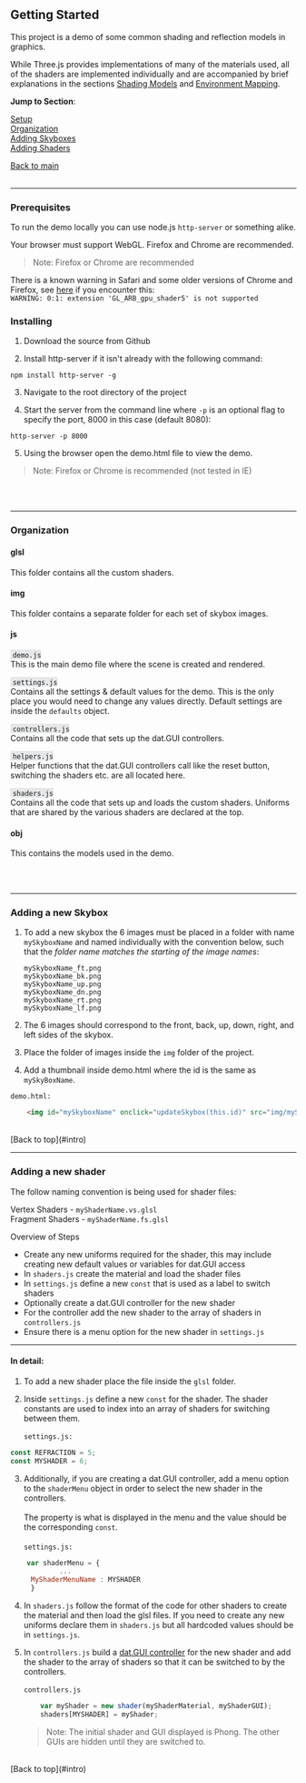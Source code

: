 <a name="intro"></a>
## Getting Started

This project is a demo of some common shading and reflection models in graphics.  

While Three.js provides implementations of many of the materials used, all of the shaders are implemented individually and are accompanied by brief explanations in the sections [Shading Models](shading.html) and [Environment Mapping](enviromap.html).


**Jump to Section**:  

[Setup](#setup)  
[Organization](#organization)  
[Adding Skyboxes](#skybox)  
[Adding Shaders](#shader)  

[Back to main](./)
<br>
<br>

__________

<a name="setup"></a>
### Prerequisites

To run the demo locally you can use node.js `http-server` or something alike.

Your browser must support WebGL. Firefox and Chrome are recommended.

>Note: Firefox or Chrome are recommended
>
There is a known warning in Safari and some older versions of Chrome and Firefox, see [here](https://github.com/mrdoob/three.js/issues/9716) if you encounter this:<br>
`WARNING: 0:1: extension 'GL_ARB_gpu_shader5' is not supported`<br>


### Installing

1. Download the source from Github

2. Install http-server if it isn't already with the following command:
```
npm install http-server -g
```
3. Navigate to the root directory of the project

4. Start the server from the command line where `-p` is an optional flag to specify the port, 8000 in this case (default 8080):
```
http-server -p 8000
```
5. Using the browser open the demo.html file to view the demo.  

>Note: Firefox or Chrome is recommended (not tested in IE)

<br>
<br>  

____

<a name="organization"></a>
### Organization

#### glsl
This folder contains all the custom shaders.

#### img
This folder contains a separate folder for each set of skybox images.

#### js
<span style="background-color:#E5E7E9">&nbsp;`demo.js` </span>  
This is the main demo file where the scene is created and rendered.

<span style="background-color:#E5E7E9">&nbsp;`settings.js` </span>  
Contains all the settings & default values for the demo. This is the only place you would need to change any values directly. Default settings are inside the `defaults` object.

<span style="background-color:#E5E7E9">&nbsp;`controllers.js` </span>  
Contains all the code that sets up the dat.GUI controllers.

<span style="background-color:#E5E7E9">&nbsp;`helpers.js` </span>  
Helper functions that the dat.GUI controllers call like the reset button, switching the shaders etc. are all located here.

<span style="background-color:#E5E7E9">&nbsp;`shaders.js` </span>  
Contains all the code that sets up and loads the custom shaders. Uniforms that are shared by the various shaders are declared at the top.

#### obj
This contains the models used in the demo.

<br>
<br>  

____

<a name="skybox"></a>
### Adding a new Skybox

1. To add a new skybox the 6 images must be placed in a folder with name `mySkyboxName` and named individually with the convention below, such that the *folder name matches the starting of the image names*:

   `mySkyboxName_ft.png`     
   `mySkyboxName_bk.png`  
   `mySkyboxName_up.png`    
   `mySkyboxName_dn.png`    
   `mySkyboxName_rt.png`    
   `mySkyboxName_lf.png`

2. The 6 images should correspond to the front, back, up, down, right, and left sides of the skybox.

3. Place the folder of images inside the `img` folder of the project.

4. Add a thumbnail inside demo.html where the id is the same as `mySkyBoxName`.

`demo.html:`
```html
    <img id="mySkyboxName" onclick="updateSkybox(this.id)" src="img/mySkyboxName/mySkyboxName_lf.png" alt=""/>
```
<br>
[Back to top](#intro)

________

<a name="shader"></a>
### Adding a new shader

The follow naming convention is being used for shader files:

Vertex Shaders - `myShaderName.vs.glsl`  
Fragment Shaders - `myShaderName.fs.glsl`

Overview of Steps
* Create any new uniforms required for the shader, this may include creating new default values or variables for dat.GUI access
* In `shaders.js` create the material and load the shader files
* In `settings.js` define a new `const` that is used as a label to switch shaders
* Optionally create a dat.GUI controller for the new shader
* For the controller add the new shader to the array of shaders in `controllers.js`
* Ensure there is a menu option for the new shader in `settings.js`

________

#### In detail:
1. To add a new shader place the file inside the `glsl` folder.

2. Inside `settings.js` define a new `const` for the shader. The shader constants are used to index into an array of shaders for switching between them.<br><br>
`settings.js:`<br>
```javascript
const REFRACTION = 5;
const MYSHADER = 6;
```

3.  Additionally, if you are creating a dat.GUI controller, add a menu option to the `shaderMenu` object in order to select the new shader in the controllers.<br><br>
The property is what is displayed in the menu and the value should be the corresponding `const`.
<br><br>
`settings.js:`
   ```javascript
       var shaderMenu = {
               ...
        MyShaderMenuName : MYSHADER
        }
   ```
4. In `shaders.js` follow the format of the code for other shaders to create the material and then load the glsl files. If you need to create any new uniforms declare them in `shaders.js` but all hardcoded values should be in `settings.js`.

5. In `controllers.js` build a [dat.GUI controller](https://github.com/dataarts/dat.gui) for the new shader and add the shader to the array of shaders so that it can be switched to by the controllers. <br><br>
`controllers.js`
   ```javascript
       var myShader = new shader(myShaderMaterial, myShaderGUI);  
       shaders[MYSHADER] = myShader;
   ```

   > Note: The initial shader and GUI displayed is Phong. The other GUIs are hidden until they are switched to.

<br>
[Back to top](#intro)

